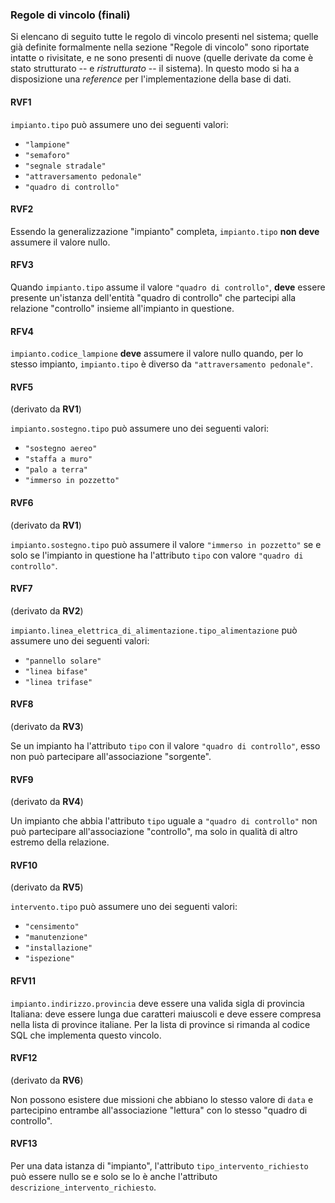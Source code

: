 ### Regole di vincolo (finali)

Si elencano di seguito tutte le regolo di vincolo presenti nel sistema; quelle
già definite formalmente nella sezione "Regole di vincolo" sono riportate
intatte o rivisitate, e ne sono presenti di nuove (quelle derivate da come è
stato strutturato -- e *ristrutturato* -- il sistema). In questo modo si ha a
disposizione una *reference* per l'implementazione della base di dati.

#### RVF1

`impianto.tipo` può assumere uno dei seguenti valori:

- `"lampione"`
- `"semaforo"`
- `"segnale stradale"`
- `"attraversamento pedonale"`
- `"quadro di controllo"`

#### RVF2

Essendo la generalizzazione "impianto" completa, `impianto.tipo` **non deve**
assumere il valore nullo.

#### RFV3

Quando `impianto.tipo` assume il valore `"quadro di controllo"`, **deve** essere
presente un'istanza dell'entità "quadro di controllo" che partecipi alla
relazione "controllo" insieme all'impianto in questione.

#### RFV4

`impianto.codice_lampione` **deve** assumere il valore nullo quando, per lo
stesso impianto, `impianto.tipo` è diverso da `"attraversamento pedonale"`.

#### RVF5

(derivato da **RV1**)

`impianto.sostegno.tipo` può assumere uno dei seguenti valori:

- `"sostegno aereo"`
- `"staffa a muro"`
- `"palo a terra"`
- `"immerso in pozzetto"`

#### RVF6

(derivato da **RV1**)

`impianto.sostegno.tipo` può assumere il valore `"immerso in pozzetto"` se e
solo se l'impianto in questione ha l'attributo `tipo` con valore `"quadro di
controllo"`.

#### RVF7

(derivato da **RV2**)

`impianto.linea_elettrica_di_alimentazione.tipo_alimentazione` può assumere uno
dei seguenti valori:

- `"pannello solare"`
- `"linea bifase"`
- `"linea trifase"`

#### RVF8

(derivato da **RV3**)

Se un impianto ha l'attributo `tipo` con il valore `"quadro di controllo"`, esso
non può partecipare all'associazione "sorgente".

#### RVF9

(derivato da **RV4**)

Un impianto che abbia l'attributo `tipo` uguale a `"quadro di controllo"` non
può partecipare all'associazione "controllo", ma solo in qualità di altro
estremo della relazione.

#### RVF10

(derivato da **RV5**)

`intervento.tipo` può assumere uno dei seguenti valori:

- `"censimento"`
- `"manutenzione"`
- `"installazione"`
- `"ispezione"`

#### RFV11

`impianto.indirizzo.provincia` deve essere una valida sigla di provincia
Italiana: deve essere lunga due caratteri maiuscoli e deve essere compresa nella
lista di province italiane. Per la lista di province si rimanda al codice SQL
che implementa questo vincolo.

#### RVF12

(derivato da **RV6**)

Non possono esistere due missioni che abbiano lo stesso valore di `data` e
partecipino entrambe all'associazione "lettura" con lo stesso "quadro di
controllo".

#### RVF13

Per una data istanza di "impianto", l'attributo `tipo_intervento_richiesto` può
essere nullo se e solo se lo è anche l'attributo
`descrizione_intervento_richiesto`.
